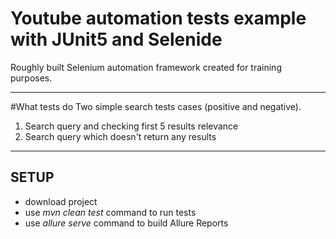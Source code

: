 # Youtube automation tests example with JUnit5 and Selenide
Roughly built Selenium automation framework created for training purposes.

- - - -
#What tests do
Two simple search tests cases (positive and negative).
1. Search query and checking first 5 results relevance
2. Search query which doesn't return any results
- - - -

## SETUP
* download project
* use _mvn clean test_ command to run tests
* use _allure serve_ command to build Allure Reports

